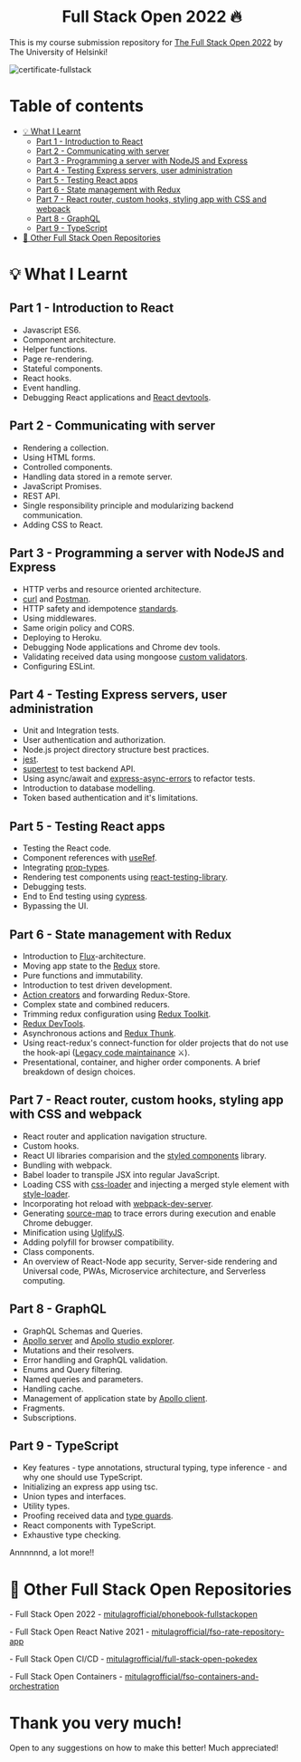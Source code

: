 <h1 align="center">Full Stack Open 2022 🔥</h1>

This is my course submission repository for [The Full Stack Open 2022](https://fullstackopen.com/en/) by The University of Helsinki!

![certificate-fullstack](https://user-images.githubusercontent.com/69587385/195052400-daa40801-70de-4c7f-8fd9-1fffc0366be7.png)

Table of contents
=================

<!--ts-->
   * [💡 What I Learnt](#-what-i-learnt)
      * [Part 1 - Introduction to React](#part-1---introduction-to-react)
      * [Part 2 - Communicating with server](#part-2---communicating-with-server)
      * [Part 3 - Programming a server with NodeJS and Express](#part-3---programming-a-server-with-nodejs-and-express)
      * [Part 4 - Testing Express servers, user administration](#part-4---testing-express-servers-user-administration)
      * [Part 5 - Testing React apps](#part-5---testing-react-apps)
      * [Part 6 - State management with Redux](#part-6---state-management-with-redux)
      * [Part 7 - React router, custom hooks, styling app with CSS and webpack](#part-7---react-router-custom-hooks-styling-app-with-css-and-webpack)
      * [Part 8 - GraphQL](#part-8---graphql)
      * [Part 9 - TypeScript](#part-9---typescript)
   * [💌 Other Full Stack Open Repositories](#-other-full-stack-open-repositories)
<!--te-->

# 💡 What I Learnt

## Part 1 - Introduction to React

-	Javascript ES6.
-	Component architecture.
-	Helper functions.
-	Page re-rendering.
-	Stateful components.
-	React hooks.
-	Event handling.
-	Debugging React applications and [React devtools](https://chrome.google.com/webstore/detail/react-developer-tools/fmkadmapgofadopljbjfkapdkoienihi?hl=en).

## Part 2 - Communicating with server

-	Rendering a collection.
-	Using HTML forms.
-	Controlled components.
-	Handling data stored in a remote server.
-	JavaScript Promises.
-	REST API.
-	Single responsibility principle and modularizing backend communication.
-	Adding CSS to React.

## Part 3 - Programming a server with NodeJS and Express

- HTTP verbs and resource oriented architecture.
- [curl](https://curl.se/) and [Postman](https://www.postman.com/).
- HTTP safety and idempotence [standards](https://www.rfc-editor.org/rfc/rfc9110.html#name-common-method-properties).
- Using middlewares.
- Same origin policy and CORS.
- Deploying to Heroku.
- Debugging Node applications and Chrome dev tools.
- Validating received data using mongoose [custom validators](https://mongoosejs.com/docs/validation.html#custom-validators).
- Configuring ESLint.

## Part 4 - Testing Express servers, user administration

-	Unit and Integration tests.
-	User authentication and authorization.
-	Node.js project directory structure best practices.
-	[jest](https://jestjs.io/).
-	[supertest](https://github.com/visionmedia/supertest) to test backend API.
-	Using async/await and [express-async-errors](https://github.com/davidbanham/express-async-errors) to refactor tests.
-	Introduction to database modelling.
-	Token based authentication and it's limitations.

## Part 5 - Testing React apps

-	Testing the React code.
-	Component references with [useRef](https://reactjs.org/docs/hooks-reference.html#useref).
-	Integrating [prop-types](https://github.com/facebook/prop-types).
-	Rendering test components using [react-testing-library](https://github.com/testing-library/react-testing-library).
-	Debugging tests.
-	End to End testing using [cypress](https://www.cypress.io/).
-	Bypassing the UI.

## Part 6 - State management with Redux

-	Introduction to [Flux](https://facebook.github.io/flux/docs/in-depth-overview/)-architecture.
- Moving app state to the	[Redux](https://redux.js.org/) store.
- Pure functions and immutability.
- Introduction to test driven development.
- [Action creators](https://redux.js.org/advanced/async-actions#synchronous-action-creators) and forwarding Redux-Store.
- Complex state and combined reducers.
- Trimming redux configuration using [Redux Toolkit](https://redux-toolkit.js.org/).
- [Redux DevTools](https://chrome.google.com/webstore/detail/redux-devtools/lmhkpmbekcpmknklioeibfkpmmfibljd).
- Asynchronous actions and [Redux Thunk](https://github.com/reduxjs/redux-thunk).
- Using react-redux's connect-function for older projects that do not use the hook-api ([Legacy code maintainance](https://user-images.githubusercontent.com/69587385/195093019-80528cbf-2088-46a9-8ef9-6cb9e85bb9a8.jpg) ⚔️).
- Presentational, container, and higher order components. A brief breakdown of design choices.

## Part 7 - React router, custom hooks, styling app with CSS and webpack

-	React router and application navigation structure.
-	Custom hooks.
-	React UI libraries comparision and the [styled components](https://www.styled-components.com/) library.
-	Bundling with webpack.
-	Babel loader to transpile JSX into regular JavaScript.
-	Loading CSS with [css-loader](https://webpack.js.org/loaders/css-loader/) and injecting a merged style element with [style-loader](https://webpack.js.org/loaders/style-loader/).
-	Incorporating hot reload with [webpack-dev-server](https://webpack.js.org/guides/development/#using-webpack-dev-server).
-	Generating [source-map](https://webpack.js.org/configuration/devtool/) to trace errors during execution and enable Chrome debugger.
-	Minification using [UglifyJS](http://lisperator.net/uglifyjs/).
-	Adding polyfill for browser compatibility.
-	Class components.
-	An overview of React-Node app security, Server-side rendering and Universal code, PWAs, Microservice architecture, and Serverless computing.

## Part 8 - GraphQL

-	GraphQL Schemas and Queries.
-	[Apollo server](https://www.apollographql.com/docs/apollo-server/) and [Apollo studio explorer](https://www.apollographql.com/docs/studio/explorer/explorer/).
-	Mutations and their resolvers.
-	Error handling and GraphQL validation.
-	Enums and Query filtering.
-	Named queries and parameters.
-	Handling cache.
-	Management of application state by [Apollo client](https://www.apollographql.com/docs/react/get-started/).
-	Fragments.
-	Subscriptions.

## Part 9 - TypeScript

-	Key features - type annotations, structural typing, type inference - and why one should use TypeScript.
-	Initializing an express app using tsc.
-	Union types and interfaces.
-	Utility types.
-	Proofing received data and [type guards](https://www.typescriptlang.org/docs/handbook/2/narrowing.html#using-type-predicates).
-	React components with TypeScript.
-	Exhaustive type checking.

Annnnnnd, a lot more!!

# 💌 Other Full Stack Open Repositories

\- Full Stack Open 2022 - [mitulagrofficial/phonebook-fullstackopen](https://github.com/mitulagrofficial/phonebook-fullstackopen)

\- Full Stack Open React Native 2021 - [mitulagrofficial/fso-rate-repository-app](https://github.com/mitulagrofficial/fso-rate-repository-app)

\- Full Stack Open CI/CD - [mitulagrofficial/full-stack-open-pokedex](https://github.com/mitulagrofficial/full-stack-open-pokedex)

\- Full Stack Open Containers - [mitulagrofficial/fso-containers-and-orchestration](https://github.com/mitulagrofficial/fso-containers-and-orchestration)

# Thank you very much!

Open to any suggestions on how to make this better! Much appreciated!
